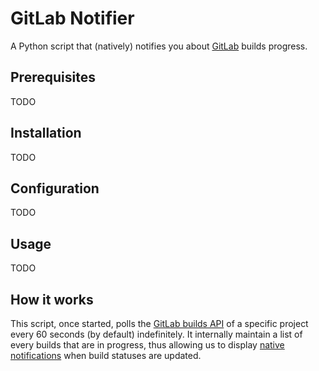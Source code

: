 # GitLab Notifier

A Python script that (natively) notifies you about [GitLab](https://about.gitlab.com/) builds progress.

## Prerequisites

TODO

## Installation

TODO

## Configuration

TODO

## Usage

TODO

## How it works

This script, once started, polls the [GitLab builds API](http://docs.gitlab.com/ce/api/builds.html) of a specific
project every 60 seconds (by default) indefinitely. It internally maintain a list of every builds that
are in progress, thus allowing us to display [native notifications](https://plyer.readthedocs.io/en/latest/) when build statuses are updated.